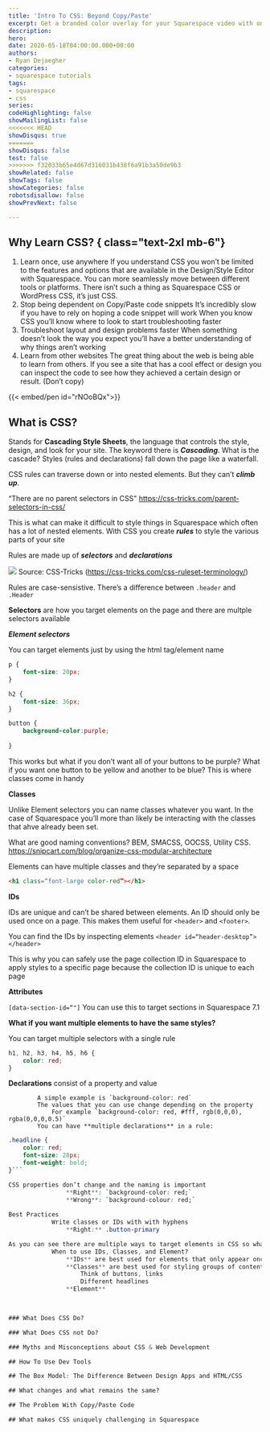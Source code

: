 ```yaml
---
title: 'Intro To CSS: Beyond Copy/Paste'
excerpt: Get a branded color overlay for your Squarespace video with one CSS class
description: 
hero: 
date: 2020-05-18T04:00:00.000+00:00
authors:
- Ryan Dejaegher
categories:
- squarespace tutorials
tags:
- squarespace
- css
series: 
codeHighlighting: false
showMailingList: false
<<<<<<< HEAD
showDisqus: true
=======
showDisqus: false
test: false
>>>>>>> f32033b65e4d67d316031b438f6a91b3a50de9b3
showRelated: false
showTags: false
showCategories: false
robotsdisallow: false
showPrevNext: false

---
```

## Why Learn CSS? { class="text-2xl mb-6"}

1. Learn once, use anywhere If you understand CSS you won’t be limited to the features and options that are available in the Design/Style Editor with Squarespace. You can more seamlessly move between different tools or platforms. There isn’t such a thing as Squarespace CSS or WordPress CSS, it’s just CSS.
2. Stop being dependent on Copy/Paste code snippets It’s incredibly slow if you have to rely on hoping a code snippet will work When you know CSS you’ll know where to look to start troubleshooting faster
3. Troubleshoot layout and design problems faster When something doesn’t look the way you expect you’ll have a better understanding of why things aren’t working
4. Learn from other websites The great thing about the web is being able to learn from others. If you see a site that has a cool effect or design you can inspect the code to see how they achieved a certain design or result. (Don’t copy)

{{< embed/pen id="rNOoBQx">}}

## What is CSS?

Stands for **Cascading Style Sheets**, the language that controls the style, design, and look for your site. The keyword there is **_Cascading_**. What is the cascade? Styles (rules and declarations) fall down the page like a waterfall.

CSS rules can traverse down or into nested elements. But they can’t **_climb up_**.

“There are no parent selectors in CSS" https://css-tricks.com/parent-selectors-in-css/

This is what can make it difficult to style things in Squarespace which often has a lot of nested elements. With CSS you create **_rules_** to style the various parts of your site

Rules are made up of **_selectors_** and **_declarations_**

![](https://firebasestorage.googleapis.com/v0/b/firescript-577a2.appspot.com/o/imgs%2Fapp%2Fryandejaegher%2Ftu-Y-ixV6C.png?alt=media&token=1b2212fa-9040-4e89-9664-5d9ba99d2c44) Source: CSS-Tricks (https://css-tricks.com/css-ruleset-terminology/)

Rules are case-sensistive. There’s a difference between `.header` and `.Header`

**Selectors** are how you target elements on the page and there are multple selectors available

**_Element selectors_**

You can target elements just by using the html tag/element name

```css
p {
    font-size: 20px;
}

h2 {
    font-size: 36px;
}

button {
    background-color:purple;
    
}
```

This works but what if you don’t want all of your buttons to be purple? What if you want one button to be yellow and another to be blue? This is where classes come in handy

**Classes**

Unlike Element selectors you can name classes whatever you want. In the case of Squarespace you’ll more than likely be interacting with the classes that ahve already been set.

What are good naming conventions? BEM, SMACSS, OOCSS, Utility CSS. https://snipcart.com/blog/organize-css-modular-architecture

Elements can have multiple classes and they’re separated by a space

```html
<h1 class=“font-large color-red”></h1>
```

**IDs**

IDs are unique and can’t be shared between elements. An ID should only be used once on a page. This makes them useful for `<header>` and `<footer>`.

You can find the IDs by inspecting elements `<header id=“header-desktop”></header>`

This is why you can safely use the page collection ID in Squarespace to apply styles to a specific page because the collection ID is unique to each page

**Attributes**

`[data-section-id=“"]` You can use this to target sections in Squarespace 7.1

**What if you want multiple elements to have the same styles?**

You can target multiple selectors with a single rule

```css
h1, h2, h3, h4, h5, h6 {
    color: red;
}
```

**Declarations** consist of a property and value

            A simple example is `background-color: red`
            The values that you can use change depending on the property
                For example `background-color: red, #fff, rgb(0,0,0), rgba(0,0,0,0.5)`
            You can have **multiple declarations** in a rule:

```css
.headline {
	color: red;
	font-size: 28px;
    font-weight: bold;
}```

CSS properties don’t change and the naming is important
                **Right**: `background-color: red;`
                **Wrong**: `background-colour: red;`
        
Best Practices
            Write classes or IDs with with hyphens
                **Right:** .button-primary

As you can see there are multiple ways to target elements in CSS so what’s the best approach?
            When to use IDs, Classes, and Element?
                **IDs** are best used for elements that only appear once on a page (header, footer), also helps to target specific sections in Squarespace
                **Classes** are best used for styling groups of content and creating consistent style between eleents
                    Think of buttons, links
                    Different headlines
                **Element**
        


### What Does CSS Do? 

### What Does CSS not Do?

### Myths and Misconceptions about CSS & Web Development

## How To Use Dev Tools

## The Box Model: The Difference Between Design Apps and HTML/CSS

## What changes and what remains the same?

## The Problem With Copy/Paste Code

## What makes CSS uniquely challenging in Squarespace
```